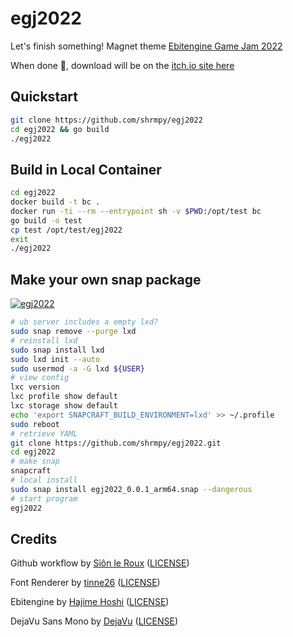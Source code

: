 # egj2022
Let's finish something!
 Magnet theme [Ebitengine Game Jam 2022](https://itch.io/jam/ebiten-game-jam)

When done 🤞, download will be on the [itch.io site here](https://shrmpy.itch.io/egj2022)


## Quickstart
```bash
git clone https://github.com/shrmpy/egj2022
cd egj2022 && go build 
./egj2022
```
## Build in Local Container
```bash
cd egj2022
docker build -t bc .
docker run -ti --rm --entrypoint sh -v $PWD:/opt/test bc
go build -o test
cp test /opt/test/egj2022
exit
./egj2022
```
## Make your own snap package
[![egj2022](https://snapcraft.io/egj2022/badge.svg)](https://snapcraft.io/egj2022)
```bash
# ub server includes a empty lxd?
sudo snap remove --purge lxd
# reinstall lxd
sudo snap install lxd
sudo lxd init --auto
sudo usermod -a -G lxd ${USER}
# view config
lxc version
lxc profile show default
lxc storage show default
echo 'export SNAPCRAFT_BUILD_ENVIRONMENT=lxd' >> ~/.profile
sudo reboot
# retrieve YAML 
git clone https://github.com/shrmpy/egj2022.git
cd egj2022
# make snap 
snapcraft
# local install
sudo snap install egj2022_0.0.1_arm64.snap --dangerous
# start program
egj2022
```


## Credits

Github workflow
 by [Siôn le Roux](https://github.com/sinisterstuf/ebiten-game-template) ([LICENSE](https://github.com/sinisterstuf/ebiten-game-template/blob/main/LICENSE))

Font Renderer
 by [tinne26](https://github.com/tinne26/etxt)
 ([LICENSE](https://github.com/tinne26/etxt/blob/main/LICENSE))

Ebitengine
 by [Hajime Hoshi](https://github.com/hajimehoshi/ebiten/)
 ([LICENSE](https://github.com/hajimehoshi/ebiten/blob/main/LICENSE))

DejaVu Sans Mono
 by [DejaVu](https://dejavu-fonts.github.io/)
 ([LICENSE](https://github.com/dejavu-fonts/dejavu-fonts/blob/master/LICENSE))

